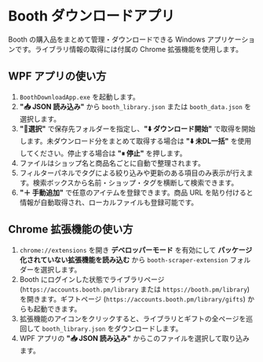 # Booth ダウンロードアプリ

Booth の購入品をまとめて管理・ダウンロードできる Windows アプリケーションです。ライブラリ情報の取得には付属の Chrome 拡張機能を使用します。

## WPF アプリの使い方
1. `BoothDownloadApp.exe` を起動します。
2. **"📥 JSON 読み込み"** から `booth_library.json` または `booth_data.json` を選択します。
3. **"📂選択"** で保存先フォルダーを指定し、**"⬇️ ダウンロード開始"** で取得を開始します。未ダウンロード分をまとめて取得する場合は **"⬇️ 未DL一括"** を使用してください。停止する場合は **"⏸ 停止"** を押します。
4. ファイルはショップ名と商品名ごとに自動で整理されます。
5. フィルターパネルでタグによる絞り込みや更新のある項目のみ表示が行えます。検索ボックスから名前・ショップ・タグを横断して検索できます。
6. **"＋ 手動追加"** で任意のアイテムを登録できます。商品 URL を貼り付けると情報が自動取得され、ローカルファイルも登録可能です。

## Chrome 拡張機能の使い方
1. `chrome://extensions` を開き **デベロッパーモード** を有効にして **パッケージ化されていない拡張機能を読み込む** から `booth-scraper-extension` フォルダーを選択します。
2. Booth にログインした状態でライブラリページ (`https://accounts.booth.pm/library` または `https://booth.pm/library`) を開きます。ギフトページ (`https://accounts.booth.pm/library/gifts`) からも起動できます。
3. 拡張機能のアイコンをクリックすると、ライブラリとギフトの全ページを巡回して `booth_library.json` をダウンロードします。
4. WPF アプリの **"📥 JSON 読み込み"** からこのファイルを選択して取り込みます。
